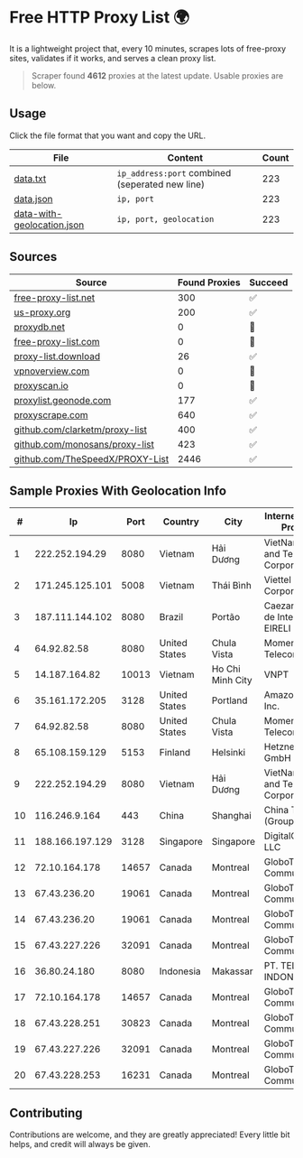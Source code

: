
# Free HTTP Proxy List 🌍

It is a lightweight project that, every 10 minutes, scrapes lots of free-proxy sites, validates if it works, and serves a clean proxy list.


> Scraper found **4612** proxies at the latest update. Usable proxies are below.

## Usage

Click the file format that you want and copy the URL.


|File|Content|Count|
|----|-------|-----|
|[data.txt](https://raw.githubusercontent.com/themiralay/Proxy-List-World/master/data.txt)|`ip_address:port` combined (seperated new line)|223|
|[data.json](https://raw.githubusercontent.com/themiralay/Proxy-List-World/master/data.json)|`ip, port`|223|
|[data-with-geolocation.json](https://raw.githubusercontent.com/themiralay/Proxy-List-World/master/data-with-geolocation.json)|`ip, port, geolocation`|223|

## Sources

|Source|Found Proxies|Succeed|
|------|-------------|-------|
|[free-proxy-list.net](https://free-proxy-list.net)|300|✅|
|[us-proxy.org](https://www.us-proxy.org)|200|✅|
|[proxydb.net](http://proxydb.net)|0|🚫|
|[free-proxy-list.com](https://free-proxy-list.com/?page=&port=&type%5B%5D=http&type%5B%5D=https&up_time=0&search=Search)|0|🚫|
|[proxy-list.download](https://www.proxy-list.download/HTTP)|26|✅|
|[vpnoverview.com](https://vpnoverview.com/privacy/anonymous-browsing/free-proxy-servers)|0|🚫|
|[proxyscan.io](https://www.proxyscan.io)|0|🚫|
|[proxylist.geonode.com](https://proxylist.geonode.com/api/proxy-list?limit=300&page=1&sort_by=lastChecked&sort_type=desc&protocols=http,https)|177|✅|
|[proxyscrape.com](https://api.proxyscrape.com/v2/?request=displayproxies&protocol=http&timeout=10000&country=all&ssl=all&anonymity=all)|640|✅|
|[github.com/clarketm/proxy-list](https://raw.githubusercontent.com/clarketm/proxy-list/master/proxy-list-raw.txt)|400|✅|
|[github.com/monosans/proxy-list](https://raw.githubusercontent.com/monosans/proxy-list/main/proxies/http.txt)|423|✅|
|[github.com/TheSpeedX/PROXY-List](https://raw.githubusercontent.com/TheSpeedX/PROXY-List/master/http.txt)|2446|✅|


## Sample Proxies With Geolocation Info

|#|Ip|Port|Country|City|Internet Service Provider|
|-|--|----|-------|----|-------------------------|
|1|222.252.194.29|8080|Vietnam|Hải Dương|VietNam Post and Telecom Corporation|
|2|171.245.125.101|5008|Vietnam|Thái Bình|Viettel Corporation|
|3|187.111.144.102|8080|Brazil|Portão|Caezar Provedor de Internet EIRELI|
|4|64.92.82.58|8080|United States|Chula Vista|Momentum Telecom, Inc.|
|5|14.187.164.82|10013|Vietnam|Ho Chi Minh City|VNPT|
|6|35.161.172.205|3128|United States|Portland|Amazon.com, Inc.|
|7|64.92.82.58|8080|United States|Chula Vista|Momentum Telecom, Inc.|
|8|65.108.159.129|5153|Finland|Helsinki|Hetzner Online GmbH|
|9|222.252.194.29|8080|Vietnam|Hải Dương|VietNam Post and Telecom Corporation|
|10|116.246.9.164|443|China|Shanghai|China Telecom (Group)|
|11|188.166.197.129|3128|Singapore|Singapore|DigitalOcean, LLC|
|12|72.10.164.178|14657|Canada|Montreal|GloboTech Communications|
|13|67.43.236.20|19061|Canada|Montreal|GloboTech Communications|
|14|67.43.236.20|19061|Canada|Montreal|GloboTech Communications|
|15|67.43.227.226|32091|Canada|Montreal|GloboTech Communications|
|16|36.80.24.180|8080|Indonesia|Makassar|PT. TELKOM INDONESIA|
|17|72.10.164.178|14657|Canada|Montreal|GloboTech Communications|
|18|67.43.228.251|30823|Canada|Montreal|GloboTech Communications|
|19|67.43.227.226|32091|Canada|Montreal|GloboTech Communications|
|20|67.43.228.253|16231|Canada|Montreal|GloboTech Communications|



## Contributing

Contributions are welcome, and they are greatly appreciated! Every
little bit helps, and credit will always be given.

